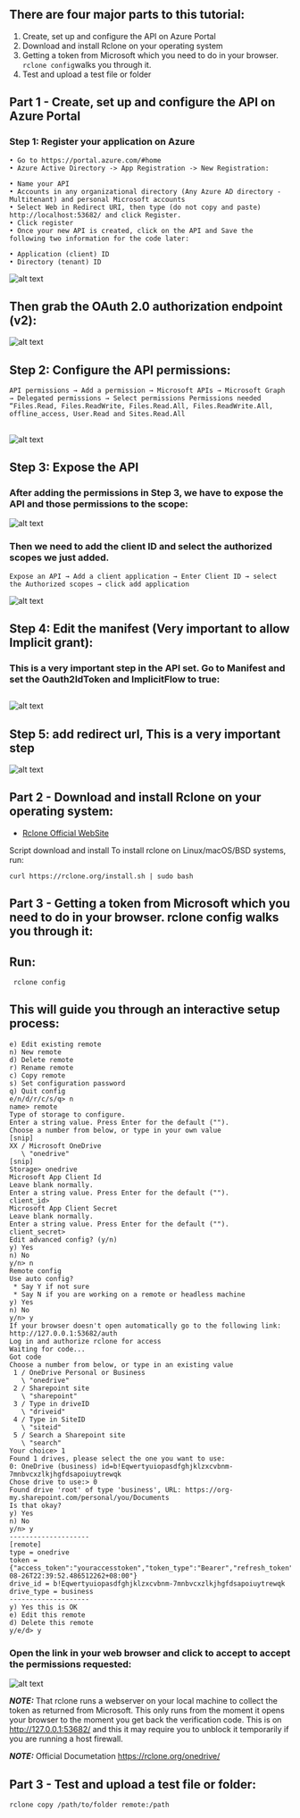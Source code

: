## There are four major parts to this tutorial:

1. Create, set up and configure the API on Azure Portal
2. Download and install Rclone on your operating system
3. Getting a token from Microsoft which you need to do in your browser. ```rclone config```walks you through it.
4. Test and upload a test file or folder

## Part 1 - Create, set up and configure the API on Azure Portal

### Step 1: Register your application on Azure


    • Go to https://portal.azure.com/#home
    • Azure Active Directory -> App Registration -> New Registration:

    • Name your API
    • Accounts in any organizational directory (Any Azure AD directory - Multitenant) and personal Microsoft accounts
    • Select Web in Redirect URI, then type (do not copy and paste) http://localhost:53682/ and click Register. 
    • Click register
    • Once your new API is created, click on the API and Save the following two information for the code later:
      
    • Application (client) ID
    • Directory (tenant) ID

![alt text](./img01.jpg)

## Then grab the OAuth 2.0 authorization endpoint (v2):
![alt text](./img02.jpg)

## 

## Step 2: Configure the API permissions:

``` 
API permissions → Add a permission → Microsoft APIs → Microsoft Graph → Delegated permissions → Select permissions Permissions needed “Files.Read, Files.ReadWrite, Files.Read.All, Files.ReadWrite.All, offline_access, User.Read and Sites.Read.All 
```
##

![alt text](./img03.jpg)

##

## Step 3: Expose the API

### After adding the permissions in Step 3, we have to expose the API and those permissions to the scope:

![alt text](./img04.jpg)

### Then we need to add the client ID and select the authorized scopes we just added.

```
Expose an API → Add a client application → Enter Client ID → select the Authorized scopes → click add application
```

![alt text](./img05.jpg)

## Step 4: Edit the manifest (Very important to allow Implicit grant):

### This is a very important step in the API set. Go to Manifest and set the Oauth2IdToken and ImplicitFlow to true:

## 

![alt text](./img06.png)

##
##

## 

## Step 5: add redirect url, This is a very important step 

![alt text](./img08.png)

##
##


## Part 2 - Download and install Rclone on your operating system:

* [Rclone Official WebSite](https://rclone.org/downloads/) 

Script download and install To install rclone on Linux/macOS/BSD systems, run:

```
curl https://rclone.org/install.sh | sudo bash
```

## Part 3 - Getting a token from Microsoft which you need to do in your browser. rclone config walks you through it:

## Run:

```
 rclone config
```

## This will guide you through an interactive setup process:

```
e) Edit existing remote
n) New remote
d) Delete remote
r) Rename remote
c) Copy remote
s) Set configuration password
q) Quit config
e/n/d/r/c/s/q> n
name> remote
Type of storage to configure.
Enter a string value. Press Enter for the default ("").
Choose a number from below, or type in your own value
[snip]
XX / Microsoft OneDrive
   \ "onedrive"
[snip]
Storage> onedrive
Microsoft App Client Id
Leave blank normally.
Enter a string value. Press Enter for the default ("").
client_id>
Microsoft App Client Secret
Leave blank normally.
Enter a string value. Press Enter for the default ("").
client_secret>
Edit advanced config? (y/n)
y) Yes
n) No
y/n> n
Remote config
Use auto config?
 * Say Y if not sure
 * Say N if you are working on a remote or headless machine
y) Yes
n) No
y/n> y
If your browser doesn't open automatically go to the following link: http://127.0.0.1:53682/auth
Log in and authorize rclone for access
Waiting for code...
Got code
Choose a number from below, or type in an existing value
 1 / OneDrive Personal or Business
   \ "onedrive"
 2 / Sharepoint site
   \ "sharepoint"
 3 / Type in driveID
   \ "driveid"
 4 / Type in SiteID
   \ "siteid"
 5 / Search a Sharepoint site
   \ "search"
Your choice> 1
Found 1 drives, please select the one you want to use:
0: OneDrive (business) id=b!Eqwertyuiopasdfghjklzxcvbnm-7mnbvcxzlkjhgfdsapoiuytrewqk
Chose drive to use:> 0
Found drive 'root' of type 'business', URL: https://org-my.sharepoint.com/personal/you/Documents
Is that okay?
y) Yes
n) No
y/n> y
--------------------
[remote]
type = onedrive
token = {"access_token":"youraccesstoken","token_type":"Bearer","refresh_token":"yourrefreshtoken","expiry":"2018-08-26T22:39:52.486512262+08:00"}
drive_id = b!Eqwertyuiopasdfghjklzxcvbnm-7mnbvcxzlkjhgfdsapoiuytrewqk
drive_type = business
--------------------
y) Yes this is OK
e) Edit this remote
d) Delete this remote
y/e/d> y
```

### Open the link in your web browser and click to accept to accept the permissions requested:

![alt text](./img07.jpg)


**_NOTE:_**  That rclone runs a webserver on your local machine to collect the token as returned from Microsoft. This only runs from the moment it opens your browser to the moment you get back the verification code. This is on http://127.0.0.1:53682/ and this it may require you to unblock it temporarily if you are running a host firewall.

**_NOTE:_**  Official Documetation https://rclone.org/onedrive/

## Part 3 - Test and upload a test file or folder:

```
rclone copy /path/to/folder remote:/path
```
